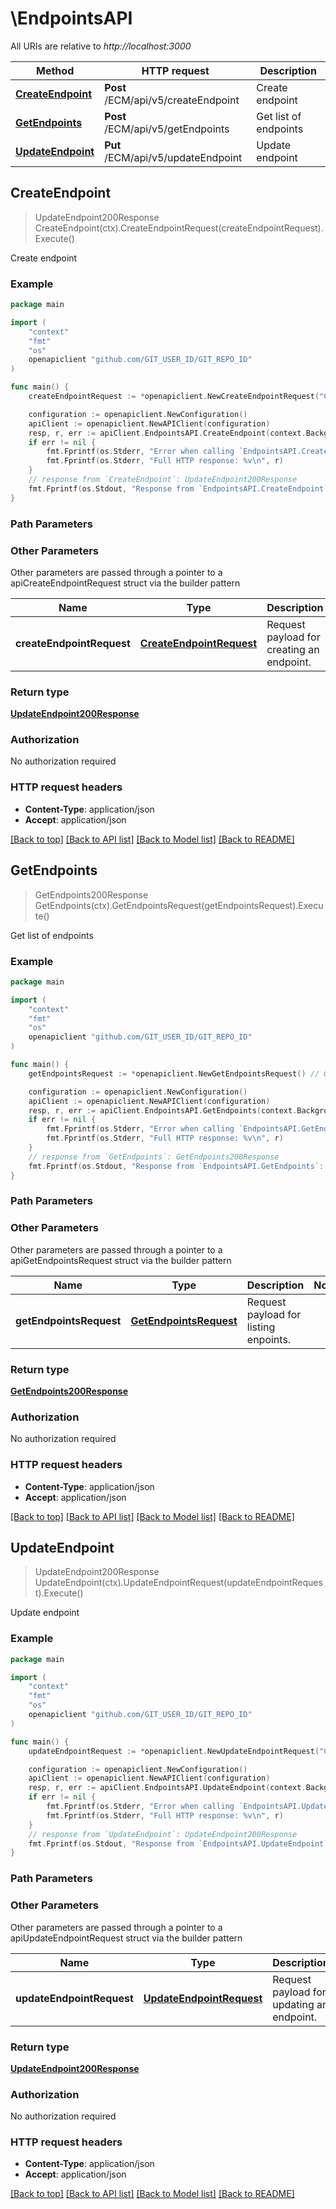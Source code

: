 # \EndpointsAPI

All URIs are relative to *http://localhost:3000*

Method | HTTP request | Description
------------- | ------------- | -------------
[**CreateEndpoint**](EndpointsAPI.md#CreateEndpoint) | **Post** /ECM/api/v5/createEndpoint | Create endpoint
[**GetEndpoints**](EndpointsAPI.md#GetEndpoints) | **Post** /ECM/api/v5/getEndpoints | Get list of endpoints
[**UpdateEndpoint**](EndpointsAPI.md#UpdateEndpoint) | **Put** /ECM/api/v5/updateEndpoint | Update endpoint



## CreateEndpoint

> UpdateEndpoint200Response CreateEndpoint(ctx).CreateEndpointRequest(createEndpointRequest).Execute()

Create endpoint

### Example

```go
package main

import (
	"context"
	"fmt"
	"os"
	openapiclient "github.com/GIT_USER_ID/GIT_REPO_ID"
)

func main() {
	createEndpointRequest := *openapiclient.NewCreateEndpointRequest("Create-an-endpoint", "new-endpoint", "connectiontest") // CreateEndpointRequest | Request payload for creating an endpoint.

	configuration := openapiclient.NewConfiguration()
	apiClient := openapiclient.NewAPIClient(configuration)
	resp, r, err := apiClient.EndpointsAPI.CreateEndpoint(context.Background()).CreateEndpointRequest(createEndpointRequest).Execute()
	if err != nil {
		fmt.Fprintf(os.Stderr, "Error when calling `EndpointsAPI.CreateEndpoint``: %v\n", err)
		fmt.Fprintf(os.Stderr, "Full HTTP response: %v\n", r)
	}
	// response from `CreateEndpoint`: UpdateEndpoint200Response
	fmt.Fprintf(os.Stdout, "Response from `EndpointsAPI.CreateEndpoint`: %v\n", resp)
}
```

### Path Parameters



### Other Parameters

Other parameters are passed through a pointer to a apiCreateEndpointRequest struct via the builder pattern


Name | Type | Description  | Notes
------------- | ------------- | ------------- | -------------
 **createEndpointRequest** | [**CreateEndpointRequest**](CreateEndpointRequest.md) | Request payload for creating an endpoint. | 

### Return type

[**UpdateEndpoint200Response**](UpdateEndpoint200Response.md)

### Authorization

No authorization required

### HTTP request headers

- **Content-Type**: application/json
- **Accept**: application/json

[[Back to top]](#) [[Back to API list]](../README.md#documentation-for-api-endpoints)
[[Back to Model list]](../README.md#documentation-for-models)
[[Back to README]](../README.md)


## GetEndpoints

> GetEndpoints200Response GetEndpoints(ctx).GetEndpointsRequest(getEndpointsRequest).Execute()

Get list of endpoints

### Example

```go
package main

import (
	"context"
	"fmt"
	"os"
	openapiclient "github.com/GIT_USER_ID/GIT_REPO_ID"
)

func main() {
	getEndpointsRequest := *openapiclient.NewGetEndpointsRequest() // GetEndpointsRequest | Request payload for listing enpoints.

	configuration := openapiclient.NewConfiguration()
	apiClient := openapiclient.NewAPIClient(configuration)
	resp, r, err := apiClient.EndpointsAPI.GetEndpoints(context.Background()).GetEndpointsRequest(getEndpointsRequest).Execute()
	if err != nil {
		fmt.Fprintf(os.Stderr, "Error when calling `EndpointsAPI.GetEndpoints``: %v\n", err)
		fmt.Fprintf(os.Stderr, "Full HTTP response: %v\n", r)
	}
	// response from `GetEndpoints`: GetEndpoints200Response
	fmt.Fprintf(os.Stdout, "Response from `EndpointsAPI.GetEndpoints`: %v\n", resp)
}
```

### Path Parameters



### Other Parameters

Other parameters are passed through a pointer to a apiGetEndpointsRequest struct via the builder pattern


Name | Type | Description  | Notes
------------- | ------------- | ------------- | -------------
 **getEndpointsRequest** | [**GetEndpointsRequest**](GetEndpointsRequest.md) | Request payload for listing enpoints. | 

### Return type

[**GetEndpoints200Response**](GetEndpoints200Response.md)

### Authorization

No authorization required

### HTTP request headers

- **Content-Type**: application/json
- **Accept**: application/json

[[Back to top]](#) [[Back to API list]](../README.md#documentation-for-api-endpoints)
[[Back to Model list]](../README.md#documentation-for-models)
[[Back to README]](../README.md)


## UpdateEndpoint

> UpdateEndpoint200Response UpdateEndpoint(ctx).UpdateEndpointRequest(updateEndpointRequest).Execute()

Update endpoint

### Example

```go
package main

import (
	"context"
	"fmt"
	"os"
	openapiclient "github.com/GIT_USER_ID/GIT_REPO_ID"
)

func main() {
	updateEndpointRequest := *openapiclient.NewUpdateEndpointRequest("Create-an-endpoint") // UpdateEndpointRequest | Request payload for updating an endpoint.

	configuration := openapiclient.NewConfiguration()
	apiClient := openapiclient.NewAPIClient(configuration)
	resp, r, err := apiClient.EndpointsAPI.UpdateEndpoint(context.Background()).UpdateEndpointRequest(updateEndpointRequest).Execute()
	if err != nil {
		fmt.Fprintf(os.Stderr, "Error when calling `EndpointsAPI.UpdateEndpoint``: %v\n", err)
		fmt.Fprintf(os.Stderr, "Full HTTP response: %v\n", r)
	}
	// response from `UpdateEndpoint`: UpdateEndpoint200Response
	fmt.Fprintf(os.Stdout, "Response from `EndpointsAPI.UpdateEndpoint`: %v\n", resp)
}
```

### Path Parameters



### Other Parameters

Other parameters are passed through a pointer to a apiUpdateEndpointRequest struct via the builder pattern


Name | Type | Description  | Notes
------------- | ------------- | ------------- | -------------
 **updateEndpointRequest** | [**UpdateEndpointRequest**](UpdateEndpointRequest.md) | Request payload for updating an endpoint. | 

### Return type

[**UpdateEndpoint200Response**](UpdateEndpoint200Response.md)

### Authorization

No authorization required

### HTTP request headers

- **Content-Type**: application/json
- **Accept**: application/json

[[Back to top]](#) [[Back to API list]](../README.md#documentation-for-api-endpoints)
[[Back to Model list]](../README.md#documentation-for-models)
[[Back to README]](../README.md)

